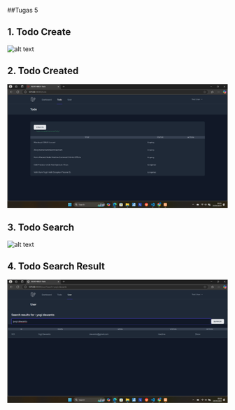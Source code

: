 ##Tugas 5

## 1. Todo Create
![alt text](ScreenshotCreate-2.png)


## 2. Todo Created
![alt text](ScreenshotCreated.png)



## 3. Todo Search
![alt text](<Screenshot Search-1.png>)




## 4. Todo Search Result
![alt text](SSSearchNamadpn.png)


